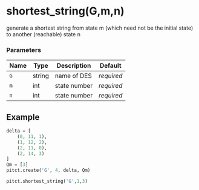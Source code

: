 # shortest_string(G,m,n)

generate a shortest string from state m (which need not be the initial state) to another (reachable) state n

### Parameters
| Name       | Type    | Description      |  Default   |
|------------|---------|------------------|------------|
| `G`        | string  | name of DES      | *required* |
| `m`        | int     | state number     | *required* |
| `n`        | int     | state number     | *required* |



## Example

```python title="sample 1"
delta = [
    (0, 11, 1),
    (1, 12, 2),
    (2, 11, 0),
    (2, 14, 3)
]
Qm = [3]
pitct.create('G', 4, delta, Qm)

pitct.shortest_string('G',1,3)
```
